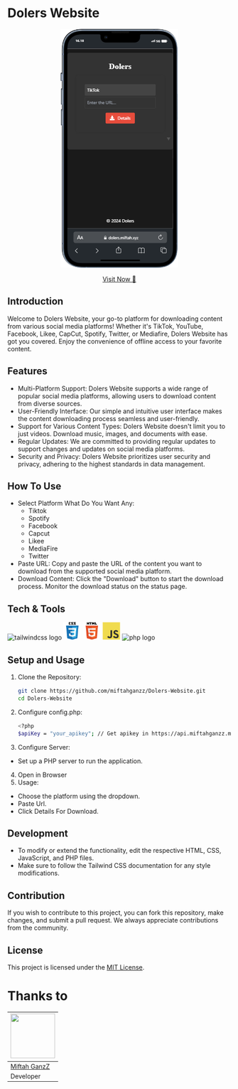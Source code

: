 # Dolers Website

<p align="center">
  <img src="https://raw.githubusercontent.com/miftahganzz/Dolers-Website/c32270df2dec8e64af89293fb422a64f126e5495/priview.png" alt="Example">
</p>

<p align="center">
<a href="https://dolers.miftah.xyz" target="_blank">Visit Now 🚀</a>
</p>

## Introduction

Welcome to Dolers Website, your go-to platform for downloading content from various social media platforms! Whether it's TikTok, YouTube, Facebook, Likee, CapCut, Spotify, Twitter, or Mediafire, Dolers Website has got you covered. Enjoy the convenience of offline access to your favorite content.

## Features

* Multi-Platform Support: Dolers Website supports a wide range of popular social media platforms, allowing users to download content from diverse sources.
* User-Friendly Interface: Our simple and intuitive user interface makes the content downloading process seamless and user-friendly.
* Support for Various Content Types: Dolers Website doesn't limit you to just videos. Download music, images, and documents with ease.
* Regular Updates: We are committed to providing regular updates to support changes and updates on social media platforms.
* Security and Privacy: Dolers Website prioritizes user security and privacy, adhering to the highest standards in data management.

## How To Use

* Select Platform What Do You Want Any:
  - Tiktok
  - Spotify
  - Facebook
  - Capcut
  - Likee
  - MediaFire
  - Twitter
* Paste URL: Copy and paste the URL of the content you want to download from the supported social media platform.
* Download Content: Click the "Download" button to start the download process. Monitor the download status on the status page.

## Tech & Tools
<p align="left"> 
<img src="https://cdn.jsdelivr.net/gh/devicons/devicon/icons/tailwindcss/tailwindcss-original-wordmark.svg" height="40" alt="tailwindcss logo"  />
<img src="https://raw.githubusercontent.com/devicons/devicon/master/icons/css3/css3-original-wordmark.svg" alt="css3" width="40" height="40"/>
<img src="https://raw.githubusercontent.com/devicons/devicon/master/icons/html5/html5-original-wordmark.svg" alt="html5" width="40" height="40"/>
<img src="https://raw.githubusercontent.com/devicons/devicon/master/icons/javascript/javascript-original.svg" alt="javascript" width="40" height="40"/> 
<img src="https://cdn.jsdelivr.net/gh/devicons/devicon/icons/php/php-original.svg" height="40" alt="php logo"  />

## Setup and Usage

1. Clone the Repository:
   ``` bash
   git clone https://github.com/miftahganzz/Dolers-Website.git
   cd Dolers-Website
   ```
2. Configure config.php:
   ``` bash
   <?php
   $apiKey = "your_apikey"; // Get apikey in https://api.miftahganzz.my.id
   ```
3. Configure Server:
* Set up a PHP server to run the application.
4. Open in Browser
5. Usage:
* Choose the platform using the dropdown.
* Paste Url.
* Click Details For Download.

## Development
* To modify or extend the functionality, edit the respective HTML, CSS, JavaScript, and PHP files.
* Make sure to follow the Tailwind CSS documentation for any style modifications.

## Contribution

If you wish to contribute to this project, you can fork this repository, make changes, and submit a pull request. We always appreciate contributions from the community.

## License
This project is licensed under the [MIT License](LICENSE).

# Thanks to
<a href="https://github.com/miftahganzz"><img src="https://github.com/miftahganzz.png?size=100" width="100" height="100"></a> |
---|
[Miftah GanzZ](https://github.com/miftahganzz)  |
Developer |
